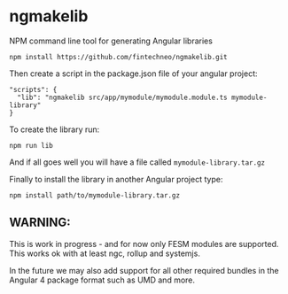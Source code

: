 # ngmakelib
NPM command line tool for generating Angular libraries

```
npm install https://github.com/fintechneo/ngmakelib.git
```

Then create a script in the package.json file of your angular project:

```
"scripts": {
  "lib": "ngmakelib src/app/mymodule/mymodule.module.ts mymodule-library"
}
```

To create the library run:

```
npm run lib
```

And if all goes well you will have a file called ``mymodule-library.tar.gz``

Finally to install the library in another Angular project type:

```
npm install path/to/mymodule-library.tar.gz
```

## WARNING:

This is work in progress - and for now only FESM modules are supported. This works ok with at least ngc, rollup and systemjs.

In the future we may also add support for all other required bundles in the Angular 4 package format such as UMD and more.
